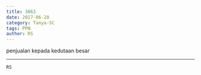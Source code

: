 ```yaml
---
title: 3063
date: 2017-06-20
category: Tanya-SC
tags: PPN
author: RS
---
```


penjualan kepada kedutaan besar

---



`RS`
